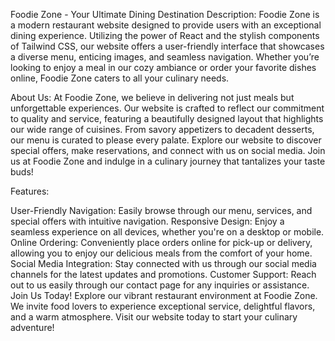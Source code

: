 Foodie Zone - Your Ultimate Dining Destination
Description: Foodie Zone is a modern restaurant website designed to provide users with an exceptional dining experience. Utilizing the power of React and the stylish components of Tailwind CSS, our website offers a user-friendly interface that showcases a diverse menu, enticing images, and seamless navigation. Whether you’re looking to enjoy a meal in our cozy ambiance or order your favorite dishes online, Foodie Zone caters to all your culinary needs.

About Us: At Foodie Zone, we believe in delivering not just meals but unforgettable experiences. Our website is crafted to reflect our commitment to quality and service, featuring a beautifully designed layout that highlights our wide range of cuisines. From savory appetizers to decadent desserts, our menu is curated to please every palate. Explore our website to discover special offers, make reservations, and connect with us on social media. Join us at Foodie Zone and indulge in a culinary journey that tantalizes your taste buds!

Features:

User-Friendly Navigation: Easily browse through our menu, services, and special offers with intuitive navigation.
Responsive Design: Enjoy a seamless experience on all devices, whether you're on a desktop or mobile.
Online Ordering: Conveniently place orders online for pick-up or delivery, allowing you to enjoy our delicious meals from the comfort of your home.
Social Media Integration: Stay connected with us through our social media channels for the latest updates and promotions.
Customer Support: Reach out to us easily through our contact page for any inquiries or assistance.
Join Us Today! Explore our vibrant restaurant environment at Foodie Zone. We invite food lovers to experience exceptional service, delightful flavors, and a warm atmosphere. Visit our website today to start your culinary adventure!
